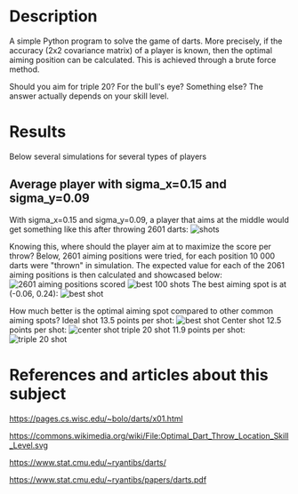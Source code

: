 # Description
A simple Python program to solve the game of darts. More precisely, if the accuracy (2x2 covariance matrix) of a player is known, then the optimal aiming position can be calculated. This is achieved through a brute force method.

Should you aim for triple 20? For the bull's eye? Something else? The answer actually depends on your skill level.


# Results
Below several simulations for several types of players

## Average player with sigma_x=0.15 and sigma_y=0.09

With sigma_x=0.15 and sigma_y=0.09, a player that aims at the middle would get something like this after throwing 2601 darts:
![shots](img/sx0.15_sy0.09_center)

Knowing this, where should the player aim at to maximize the score per throw?
Below, 2601 aiming positions were tried, for each position 10 000 darts were "thrown" in simulation. The expected value for each of the 2061 aiming positions is then calculated and showcased below:
![2601 aiming positions scored](img/sorted_spots2601_size10000_sx0.15_sy0.09)
![best 100 shots](img/sorted_spots2601_size10000_sx0.15_sy0.09_top100)
The best aiming spot is at (-0.06, 0.24):
![best shot](img/sorted_spots2601_size10000_sx0.15_sy0.09_top1)

How much better is the optimal aiming spot compared to other common aiming spots?
Ideal shot 13.5 points per shot:
![best shot](img/sx0.15_sy0.09_ideal)
Center shot 12.5 points per shot:
![center shot](img/sx0.15_sy0.09_center)
triple 20 shot 11.9 points per shot:
![triple 20 shot](img/sx0.15_sy0.09_triple_20)


# References and articles about this subject
https://pages.cs.wisc.edu/~bolo/darts/x01.html

https://commons.wikimedia.org/wiki/File:Optimal_Dart_Throw_Location_Skill_Level.svg

https://www.stat.cmu.edu/~ryantibs/darts/

https://www.stat.cmu.edu/~ryantibs/papers/darts.pdf


